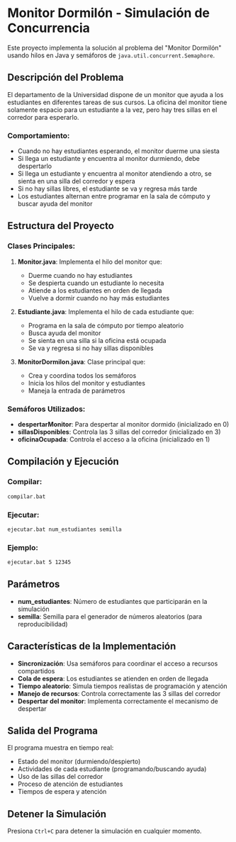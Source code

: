 # Monitor Dormilón - Simulación de Concurrencia

Este proyecto implementa la solución al problema del "Monitor Dormilón" usando hilos en Java y semáforos de `java.util.concurrent.Semaphore`.

## Descripción del Problema

El departamento de la Universidad dispone de un monitor que ayuda a los estudiantes en diferentes tareas de sus cursos. La oficina del monitor tiene solamente espacio para un estudiante a la vez, pero hay tres sillas en el corredor para esperarlo.

### Comportamiento:

- Cuando no hay estudiantes esperando, el monitor duerme una siesta
- Si llega un estudiante y encuentra al monitor durmiendo, debe despertarlo
- Si llega un estudiante y encuentra al monitor atendiendo a otro, se sienta en una silla del corredor y espera
- Si no hay sillas libres, el estudiante se va y regresa más tarde
- Los estudiantes alternan entre programar en la sala de cómputo y buscar ayuda del monitor

## Estructura del Proyecto

### Clases Principales:

1. **Monitor.java**: Implementa el hilo del monitor que:

   - Duerme cuando no hay estudiantes
   - Se despierta cuando un estudiante lo necesita
   - Atiende a los estudiantes en orden de llegada
   - Vuelve a dormir cuando no hay más estudiantes

2. **Estudiante.java**: Implementa el hilo de cada estudiante que:

   - Programa en la sala de cómputo por tiempo aleatorio
   - Busca ayuda del monitor
   - Se sienta en una silla si la oficina está ocupada
   - Se va y regresa si no hay sillas disponibles

3. **MonitorDormilon.java**: Clase principal que:
   - Crea y coordina todos los semáforos
   - Inicia los hilos del monitor y estudiantes
   - Maneja la entrada de parámetros

### Semáforos Utilizados:

- **despertarMonitor**: Para despertar al monitor dormido (inicializado en 0)
- **sillasDisponibles**: Controla las 3 sillas del corredor (inicializado en 3)
- **oficinaOcupada**: Controla el acceso a la oficina (inicializado en 1)

## Compilación y Ejecución

### Compilar:

```bash
compilar.bat
```

### Ejecutar:

```bash
ejecutar.bat num_estudiantes semilla
```

### Ejemplo:

```bash
ejecutar.bat 5 12345
```

## Parámetros

- **num_estudiantes**: Número de estudiantes que participarán en la simulación
- **semilla**: Semilla para el generador de números aleatorios (para reproducibilidad)

## Características de la Implementación

- **Sincronización**: Usa semáforos para coordinar el acceso a recursos compartidos
- **Cola de espera**: Los estudiantes se atienden en orden de llegada
- **Tiempo aleatorio**: Simula tiempos realistas de programación y atención
- **Manejo de recursos**: Controla correctamente las 3 sillas del corredor
- **Despertar del monitor**: Implementa correctamente el mecanismo de despertar

## Salida del Programa

El programa muestra en tiempo real:

- Estado del monitor (durmiendo/despierto)
- Actividades de cada estudiante (programando/buscando ayuda)
- Uso de las sillas del corredor
- Proceso de atención de estudiantes
- Tiempos de espera y atención

## Detener la Simulación

Presiona `Ctrl+C` para detener la simulación en cualquier momento.
